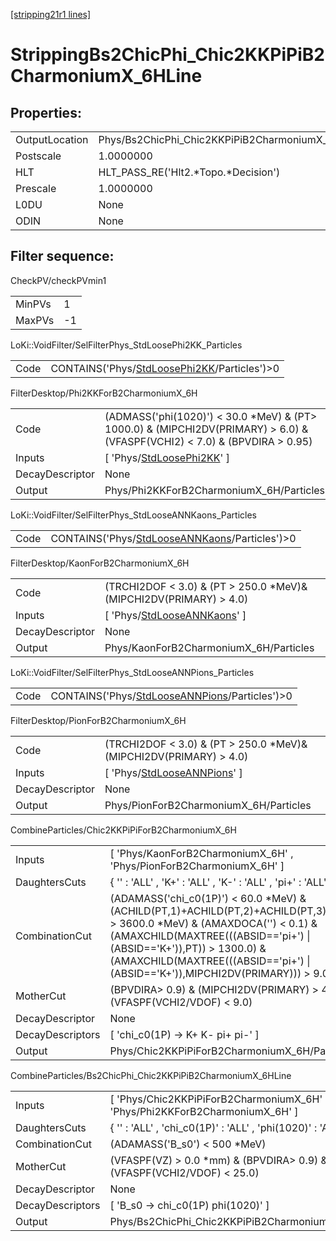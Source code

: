 [[stripping21r1 lines]](./stripping21r1-index)

# StrippingBs2ChicPhi_Chic2KKPiPiB2CharmoniumX_6HLine

## Properties:

|                |                                                           |
|----------------|-----------------------------------------------------------|
| OutputLocation | Phys/Bs2ChicPhi_Chic2KKPiPiB2CharmoniumX_6HLine/Particles |
| Postscale      | 1.0000000                                                 |
| HLT            | HLT_PASS_RE('Hlt2.\*Topo.\*Decision')                     |
| Prescale       | 1.0000000                                                 |
| L0DU           | None                                                      |
| ODIN           | None                                                      |

## Filter sequence:

CheckPV/checkPVmin1

|        |     |
|--------|-----|
| MinPVs | 1   |
| MaxPVs | -1  |

LoKi::VoidFilter/SelFilterPhys_StdLoosePhi2KK_Particles

|      |                                                                                                |
|------|------------------------------------------------------------------------------------------------|
| Code | CONTAINS('Phys/[StdLoosePhi2KK](./stripping21r1-commonparticles-stdloosephi2kk)/Particles')\>0 |

FilterDesktop/Phi2KKForB2CharmoniumX_6H

|                 |                                                                                                                                |
|-----------------|--------------------------------------------------------------------------------------------------------------------------------|
| Code            | (ADMASS('phi(1020)') \< 30.0 \*MeV) & (PT\> 1000.0) & (MIPCHI2DV(PRIMARY) \> 6.0) & (VFASPF(VCHI2) \< 7.0) & (BPVDIRA \> 0.95) |
| Inputs          | [ 'Phys/[StdLoosePhi2KK](./stripping21r1-commonparticles-stdloosephi2kk)' ]                                                  |
| DecayDescriptor | None                                                                                                                           |
| Output          | Phys/Phi2KKForB2CharmoniumX_6H/Particles                                                                                       |

LoKi::VoidFilter/SelFilterPhys_StdLooseANNKaons_Particles

|      |                                                                                                    |
|------|----------------------------------------------------------------------------------------------------|
| Code | CONTAINS('Phys/[StdLooseANNKaons](./stripping21r1-commonparticles-stdlooseannkaons)/Particles')\>0 |

FilterDesktop/KaonForB2CharmoniumX_6H

|                 |                                                                                   |
|-----------------|-----------------------------------------------------------------------------------|
| Code            | (TRCHI2DOF \< 3.0) & (PT \> 250.0 \*MeV)& (MIPCHI2DV(PRIMARY) \> 4.0)             |
| Inputs          | [ 'Phys/[StdLooseANNKaons](./stripping21r1-commonparticles-stdlooseannkaons)' ] |
| DecayDescriptor | None                                                                              |
| Output          | Phys/KaonForB2CharmoniumX_6H/Particles                                            |

LoKi::VoidFilter/SelFilterPhys_StdLooseANNPions_Particles

|      |                                                                                                    |
|------|----------------------------------------------------------------------------------------------------|
| Code | CONTAINS('Phys/[StdLooseANNPions](./stripping21r1-commonparticles-stdlooseannpions)/Particles')\>0 |

FilterDesktop/PionForB2CharmoniumX_6H

|                 |                                                                                   |
|-----------------|-----------------------------------------------------------------------------------|
| Code            | (TRCHI2DOF \< 3.0) & (PT \> 250.0 \*MeV)& (MIPCHI2DV(PRIMARY) \> 4.0)             |
| Inputs          | [ 'Phys/[StdLooseANNPions](./stripping21r1-commonparticles-stdlooseannpions)' ] |
| DecayDescriptor | None                                                                              |
| Output          | Phys/PionForB2CharmoniumX_6H/Particles                                            |

CombineParticles/Chic2KKPiPiForB2CharmoniumX_6H

|                  |                                                                                                                                                                                                                                                                                                  |
|------------------|--------------------------------------------------------------------------------------------------------------------------------------------------------------------------------------------------------------------------------------------------------------------------------------------------|
| Inputs           | [ 'Phys/KaonForB2CharmoniumX_6H' , 'Phys/PionForB2CharmoniumX_6H' ]                                                                                                                                                                                                                            |
| DaughtersCuts    | { '' : 'ALL' , 'K+' : 'ALL' , 'K-' : 'ALL' , 'pi+' : 'ALL' , 'pi-' : 'ALL' }                                                                                                                                                                                                                     |
| CombinationCut   | (ADAMASS('chi_c0(1P)') \< 60.0 \*MeV) & (ACHILD(PT,1)+ACHILD(PT,2)+ACHILD(PT,3)+ACHILD(PT,4) \> 3600.0 \*MeV) & (AMAXDOCA('') \< 0.1) & (AMAXCHILD(MAXTREE(((ABSID=='pi+') \| (ABSID=='K+')),PT)) \> 1300.0) & (AMAXCHILD(MAXTREE(((ABSID=='pi+') \| (ABSID=='K+')),MIPCHI2DV(PRIMARY))) \> 9.0) |
| MotherCut        | (BPVDIRA\> 0.9) & (MIPCHI2DV(PRIMARY) \> 4.0) & (VFASPF(VCHI2/VDOF) \< 9.0)                                                                                                                                                                                                                      |
| DecayDescriptor  | None                                                                                                                                                                                                                                                                                             |
| DecayDescriptors | [ 'chi_c0(1P) -\> K+ K- pi+ pi-' ]                                                                                                                                                                                                                                                             |
| Output           | Phys/Chic2KKPiPiForB2CharmoniumX_6H/Particles                                                                                                                                                                                                                                                    |

CombineParticles/Bs2ChicPhi_Chic2KKPiPiB2CharmoniumX_6HLine

|                  |                                                                                |
|------------------|--------------------------------------------------------------------------------|
| Inputs           | [ 'Phys/Chic2KKPiPiForB2CharmoniumX_6H' , 'Phys/Phi2KKForB2CharmoniumX_6H' ] |
| DaughtersCuts    | { '' : 'ALL' , 'chi_c0(1P)' : 'ALL' , 'phi(1020)' : 'ALL' }                    |
| CombinationCut   | (ADAMASS('B_s0') \< 500 \*MeV)                                                 |
| MotherCut        | (VFASPF(VZ) \> 0.0 \*mm) & (BPVDIRA\> 0.9) & (VFASPF(VCHI2/VDOF) \< 25.0)      |
| DecayDescriptor  | None                                                                           |
| DecayDescriptors | [ 'B_s0 -\> chi_c0(1P) phi(1020)' ]                                          |
| Output           | Phys/Bs2ChicPhi_Chic2KKPiPiB2CharmoniumX_6HLine/Particles                      |

